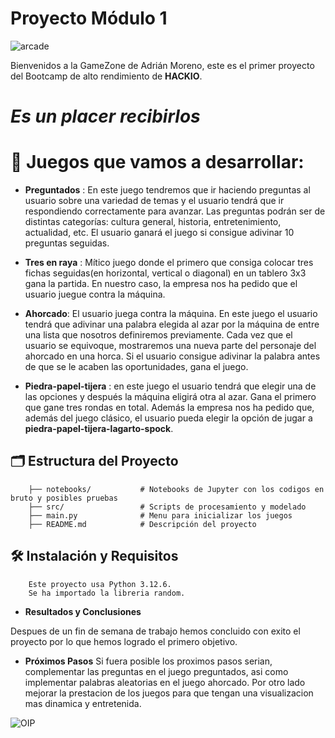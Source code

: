 # Proyecto Módulo 1

![arcade](https://github.com/user-attachments/assets/f3ca3aab-024b-4eb3-bf9c-518e2d5e1bf7)

Bienvenidos a la GameZone de Adrián Moreno, este es el primer proyecto  del Bootcamp de alto rendimiento de **HACKIO**. 

# *Es un placer recibirlos*


# 📝 Juegos que vamos a desarrollar:

- **Preguntados** : En este juego tendremos que ir haciendo preguntas al usuario sobre una variedad de temas y el usuario tendrá que ir respondiendo correctamente para avanzar. Las preguntas podrán ser de distintas categorías: cultura general, historia, entretenimiento, actualidad, etc. El usuario ganará el juego si consigue adivinar 10 preguntas seguidas.

- **Tres en raya** : Mítico juego donde el primero que consiga colocar tres fichas seguidas(en horizontal, vertical o diagonal) en un tablero 3x3 gana la partida. En nuestro caso, la empresa nos ha pedido que el usuario juegue contra la máquina.

- **Ahorcado**: El usuario juega contra la máquina. En este juego el usuario tendrá que adivinar una palabra elegida al azar por la máquina de entre una lista que nosotros definiremos previamente. Cada vez que el usuario se equivoque, mostraremos una nueva parte del personaje del ahorcado en una horca. Si el usuario consigue adivinar la palabra antes de que se le acaben las oportunidades, gana el juego.

- **Piedra-papel-tijera** : en este juego el usuario tendrá que elegir una de las opciones y después la máquina eligirá otra al azar. Gana el primero que gane tres rondas en total. Además la empresa nos ha pedido que, además del juego clásico, el usuario pueda elegir la opción de jugar a **piedra-papel-tijera-lagarto-spock**. 


## 🗂️ Estructura del Proyecto

        ├── notebooks/           # Notebooks de Jupyter con los codigos en bruto y posibles pruebas
        ├── src/                 # Scripts de procesamiento y modelado
        ├── main.py              # Menu para inicializar los juegos
        ├── README.md            # Descripción del proyecto
      
## 🛠️ Instalación y Requisitos
        Este proyecto usa Python 3.12.6.
        Se ha importado la libreria random.

 
- **Resultados y Conclusiones**

Despues de un fin de semana de trabajo hemos concluido con exito el proyecto por lo que hemos logrado el primero objetivo.

- **Próximos Pasos**
Si fuera posible los proximos pasos serian, complementar las preguntas en el juego preguntados, asi como implementar palabras aleatorias en el juego ahorcado.
Por otro lado mejorar la prestacion de los juegos para que tengan una visualizacion mas dinamica y entretenida.
 


![OIP](https://github.com/user-attachments/assets/a3261f22-9193-45df-bf33-14a396dfd988)







  




